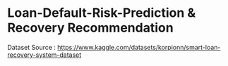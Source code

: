 # Loan-Default-Risk-Prediction & Recovery Recommendation

Dataset Source : https://www.kaggle.com/datasets/korpionn/smart-loan-recovery-system-dataset
